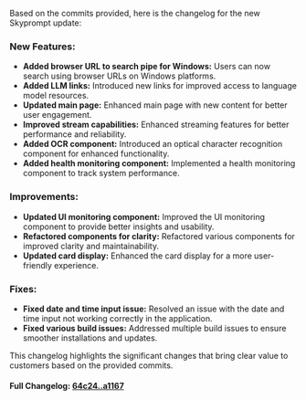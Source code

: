 Based on the commits provided, here is the changelog for the new Skyprompt update:

### **New Features:**
- **Added browser URL to search pipe for Windows:** Users can now search using browser URLs on Windows platforms.
- **Added LLM links:** Introduced new links for improved access to language model resources.
- **Updated main page:** Enhanced main page with new content for better user engagement.
- **Improved stream capabilities:** Enhanced streaming features for better performance and reliability.
- **Added OCR component:** Introduced an optical character recognition component for enhanced functionality.
- **Added health monitoring component:** Implemented a health monitoring component to track system performance.

### **Improvements:**
- **Updated UI monitoring component:** Improved the UI monitoring component to provide better insights and usability.
- **Refactored components for clarity:** Refactored various components for improved clarity and maintainability.
- **Updated card display:** Enhanced the card display for a more user-friendly experience.

### **Fixes:**
- **Fixed date and time input issue:** Resolved an issue with the date and time input not working correctly in the application.
- **Fixed various build issues:** Addressed multiple build issues to ensure smoother installations and updates.

This changelog highlights the significant changes that bring clear value to customers based on the provided commits.

#### **Full Changelog:** [64c24..a1167](https://github.com/mediar-ai/skyprompt/compare/64c24..a1167)

